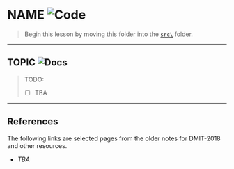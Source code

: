 # NAME ![Code](https://img.shields.io/badge/Code%20Status-Demo-blueviolet?logo=Visual%20Studio%20Code&labelColor=indigo)

> Begin this lesson by moving this folder into the [`src\`](../../src/) folder.

----

## TOPIC ![Docs](https://img.shields.io/badge/Documentation%20Status-~10%25%20Minimal%20Outline-lightgrey?logo=Read%20the%20Docs)

> TODO:
> 
> - [ ] TBA


----

## References

The following links are selected pages from the older notes for DMIT-2018 and other resources.

- *TBA*
